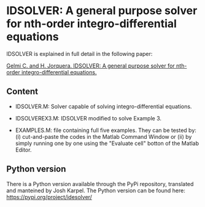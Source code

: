 # IDSOLVER: A general purpose solver for nth-order integro-differential equations

IDSOLVER is explained in full detail in the following paper:

[Gelmi C. and H. Jorquera. IDSOLVER: A general purpose solver for nth-order integro-differential equations.](https://www.sciencedirect.com/science/article/abs/pii/S0010465513003093)

## Content

- IDSOLVER.M: Solver capable of solving integro-differential equations.

- IDSOLVEREX3.M: IDSOLVER modified to solve Example 3.

- EXAMPLES.M: file containing full five examples. They can be tested by: (i) cut-and-paste the codes in the Matlab Command Window or (ii) by simply running one by one using the "Evaluate cell" botton of the Matlab Editor.

## Python version

There is a Python version available through the PyPi repository, translated and manteined by Josh Karpel. The Python version can be found here: https://pypi.org/project/idesolver/
